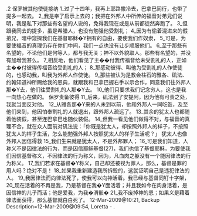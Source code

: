 .2 
保罗被其他使徒接纳 
1_过了十四年，我再上耶路撒冷去，巴拿巴同行，也带了提多一起去。 2_我是奉了启示上去的；我把在外邦人中所传的福音对弟兄们说明，我是私下对那些有名望的人说的，免得我现在或是从前都徒然奔跑了。 3_但跟我同去的提多，虽是希腊人，也没有勉强他受割礼； 4_因为有偷着混进来的假弟兄，暗中窥探我们在基督耶稣�Y拥有的自由，要使我们作奴隶， 5_可是，为要使福音的真理仍存在你们中间，我们一点也没有让步顺服他们。 6_至于那些有名望的，不论他们是何等人，都与我无关；神不以外貌取人。那些有名望的，并没有加增我甚么。 7_相反地，他们看见了主��付我传福音给未受割礼的人，正如主��付彼得传福音给受割礼的人； 8_那感动彼得、叫他为受割礼的人作使徒的，也感动我，叫我为外邦人作使徒。 9_那些被认为是教会柱石的雅各、矶法、约翰知道神所赐给我的恩典，就跟我和巴拿巴握右手以示合作，同意我们往外邦人那�Y去，他们往受割礼的人那�Y去。 10_他们只要求我们记念穷人，这也是我一向热心在做的。 
保罗责备彼得 
11_后来，矶法到了安提阿，因为他有可责之处，我就当面反对他。 12_从雅各那�Y来的人未到以前，他和外邦人一同吃饭，及至他们来到，他因怕奉割礼的人就退出，跟外邦人疏远了。 13_其余的犹太人也都随着他装假，甚至连巴拿巴也随伙装假。 14_但我一看见他们做得不对，与福音的真理不合，就在众人面前对矶法说：「你既是犹太人，却按照外邦人的样子，不按照犹太人的样子生活，怎么能勉强外邦人按照犹太人的样子生活呢？」 
犹太人也像外邦人因信得救 
15_我们生来就是犹太人，不是外邦罪人； 16_可是我们知道，人称义不是因律法的行为，而是因信耶稣基督(27)，我们也信了基督耶稣，为要使我们因信基督称义，不因律法的行为称义，因为，凡血肉之躯没有一个能因律法的行为称义。 17_我们若求在基督�Y称义，自己却还被视为罪人，那么，基督是罪的用人吗？绝对不是！ 18_如果我重新建造我所拆毁的，这就证明自己是违犯律法的人。 19_我因律法而向律法死了，使我可以向神活着。我已经与基督同钉十字架， 20_现在活着的不再是我，乃是基督在我�Y面活着；并且我如今在肉身活着，是因信神的儿子而活；他是爱我，为我�渭骸� 21_我不废掉神的恩；如果义是藉着律法而获得，那么基督就白白死了。 
12-Mar-2009@10:21, Backup Description=12-Mar-2009@09:54, Loretta - 
.